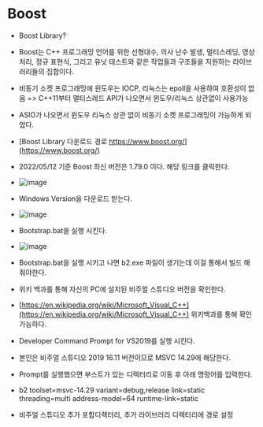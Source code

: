 # Boost
* Boost Library?   
* Boost는 C++ 프로그래밍 언어를 위한 선형대수, 의사 난수 발생, 멀티스레딩, 영상 처리, 정규 표현식, 그리고 유닛 테스트와 같은 작업들과 구조들을 지원하는 라이브러리들의 집합이다.    
* 비동기 소켓 프로그래밍에 윈도우는 IOCP, 리눅스는 epoll을 사용하여 호환성이 없음 => C++11부터 멀티스레드 API가 나오면서 윈도우/리눅스 상관없이 사용가능   
* ASIO가 나오면서 윈도우 리눅스 상관 없이 비동기 소켓 프로그래밍이 가능하게 되었다.   
* [Boost Library 다운로드 경로 https://www.boost.org/](https://www.boost.org/)   
* 2022/05/12 기준 Boost 최신 버전은 1.79.0 이다. 해당 링크를 클릭한다.   
* ![image](https://user-images.githubusercontent.com/68372094/167975666-6feaa761-68e0-445d-9541-7c45f776d293.png)   
* Windows Version을 다운로드 받는다.   
* ![image](https://user-images.githubusercontent.com/68372094/167975811-27ec131d-b5da-4589-986a-d6ab31c9ff82.png)   
* Bootstrap.bat을 실행 시킨다.   
* ![image](https://user-images.githubusercontent.com/68372094/167980803-f72b50c9-df57-4c4d-91c5-8e08aba97401.png)   
* Bootstrap.bat을 실행 시키고 나면 b2.exe 파일이 생기는데 이걸 통해서 빌드 해줘야한다.    
* 위키 백과를 통해 자신의 PC에 설치된 비주얼 스튜디오 버전을 확인한다.   
* [https://en.wikipedia.org/wiki/Microsoft_Visual_C++](https://en.wikipedia.org/wiki/Microsoft_Visual_C++) 위키백과를 통해 확인 가능하다.   
   
* Developer Command Prompt for VS2019를 실행 시킨다.   
* 본인은 비주얼 스튜디오 2019 16.11 버전이므로 MSVC 14.29에 해당한다.    
* Prompt를 실행했으면 부스트가 있는 디렉터리로 이동 후 아래 명령어를 입력한다.    
* b2 toolset=msvc-14.29 variant=debug,release link=static threading=multi address-model=64 runtime-link=static     

* 비주얼 스튜디오 추가 포함디렉터리, 추가 라이브러리 디렉터리에 경로 설정


